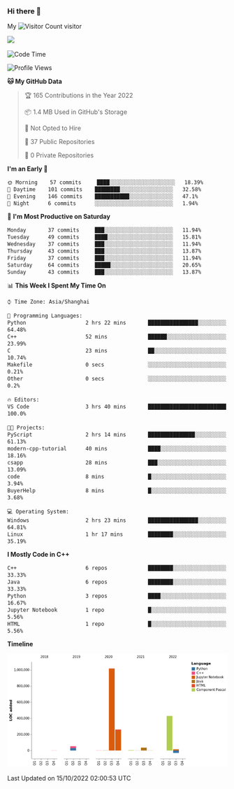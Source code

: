 ### Hi there 👋

My ![Visitor Count](https://profile-counter.glitch.me/bugcat9/count.svg) visitor
<!--
**bugcat9/bugcat9** is a ✨ _special_ ✨ repository because its `README.md` (this file) appears on your GitHub profile.

Here are some ideas to get you started:

- 🔭 I’m currently working on ...
- 🌱 I’m currently learning ...
- 👯 I’m looking to collaborate on ...
- 🤔 I’m looking for help with ...
- 💬 Ask me about ...
- 📫 How to reach me: ...
- 😄 Pronouns: ...
- ⚡ Fun fact: ...
-->
![](https://github-readme-stats.vercel.app/api?username=bugcat9)



<!--START_SECTION:waka-->
![Code Time](http://img.shields.io/badge/Code%20Time-680%20hrs%2027%20mins-blue)

![Profile Views](http://img.shields.io/badge/Profile%20Views-2-blue)

**🐱 My GitHub Data** 

> 🏆 165 Contributions in the Year 2022
 > 
> 📦 1.4 MB Used in GitHub's Storage 
 > 
> 🚫 Not Opted to Hire
 > 
> 📜 37 Public Repositories 
 > 
> 🔑 0 Private Repositories  
 > 
**I'm an Early 🐤** 

```text
🌞 Morning    57 commits     ████░░░░░░░░░░░░░░░░░░░░░   18.39% 
🌆 Daytime    101 commits    ████████░░░░░░░░░░░░░░░░░   32.58% 
🌃 Evening    146 commits    ███████████░░░░░░░░░░░░░░   47.1% 
🌙 Night      6 commits      ░░░░░░░░░░░░░░░░░░░░░░░░░   1.94%

```
📅 **I'm Most Productive on Saturday** 

```text
Monday       37 commits     ███░░░░░░░░░░░░░░░░░░░░░░   11.94% 
Tuesday      49 commits     ████░░░░░░░░░░░░░░░░░░░░░   15.81% 
Wednesday    37 commits     ███░░░░░░░░░░░░░░░░░░░░░░   11.94% 
Thursday     43 commits     ███░░░░░░░░░░░░░░░░░░░░░░   13.87% 
Friday       37 commits     ███░░░░░░░░░░░░░░░░░░░░░░   11.94% 
Saturday     64 commits     █████░░░░░░░░░░░░░░░░░░░░   20.65% 
Sunday       43 commits     ███░░░░░░░░░░░░░░░░░░░░░░   13.87%

```


📊 **This Week I Spent My Time On** 

```text
⌚︎ Time Zone: Asia/Shanghai

💬 Programming Languages: 
Python                   2 hrs 22 mins       ████████████████░░░░░░░░░   64.48% 
C++                      52 mins             ██████░░░░░░░░░░░░░░░░░░░   23.99% 
C                        23 mins             ██░░░░░░░░░░░░░░░░░░░░░░░   10.74% 
Makefile                 0 secs              ░░░░░░░░░░░░░░░░░░░░░░░░░   0.21% 
Other                    0 secs              ░░░░░░░░░░░░░░░░░░░░░░░░░   0.2%

🔥 Editors: 
VS Code                  3 hrs 40 mins       █████████████████████████   100.0%

🐱‍💻 Projects: 
PyScript                 2 hrs 14 mins       ███████████████░░░░░░░░░░   61.13% 
modern-cpp-tutorial      40 mins             ████░░░░░░░░░░░░░░░░░░░░░   18.16% 
csapp                    28 mins             ███░░░░░░░░░░░░░░░░░░░░░░   13.09% 
code                     8 mins              █░░░░░░░░░░░░░░░░░░░░░░░░   3.94% 
BuyerHelp                8 mins              █░░░░░░░░░░░░░░░░░░░░░░░░   3.68%

💻 Operating System: 
Windows                  2 hrs 23 mins       ████████████████░░░░░░░░░   64.81% 
Linux                    1 hr 17 mins        ████████░░░░░░░░░░░░░░░░░   35.19%

```

**I Mostly Code in C++** 

```text
C++                      6 repos             ████████░░░░░░░░░░░░░░░░░   33.33% 
Java                     6 repos             ████████░░░░░░░░░░░░░░░░░   33.33% 
Python                   3 repos             ████░░░░░░░░░░░░░░░░░░░░░   16.67% 
Jupyter Notebook         1 repo              █░░░░░░░░░░░░░░░░░░░░░░░░   5.56% 
HTML                     1 repo              █░░░░░░░░░░░░░░░░░░░░░░░░   5.56%

```


**Timeline**

![Chart not found](https://raw.githubusercontent.com/bugcat9/bugcat9/main/charts/bar_graph.png) 


 Last Updated on 15/10/2022 02:00:53 UTC
<!--END_SECTION:waka-->
